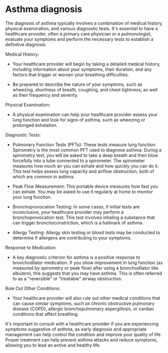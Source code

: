 # Asthma diagnosis

The diagnosis of asthma typically involves a combination of medical history, physical examination, and various diagnostic tests. It's essential to have a healthcare provider, often a primary care physician or a pulmonologist, evaluate your symptoms and perform the necessary tests to establish a definitive diagnosis.

Medical History: 

* Your healthcare provider will begin by taking a detailed medical history, including information about your symptoms, their duration, and any factors that trigger or worsen your breathing difficulties. 
  
* Be prepared to describe the nature of your symptoms, such as wheezing, shortness of breath, coughing, and chest tightness, as well as their frequency and severity.

Physical Examination: 

* A physical examination can help your healthcare provider assess your lung function and look for signs of asthma, such as wheezing or prolonged exhalation.

Diagnostic Tests:

* Pulmonary Function Tests (PFTs): These tests measure lung function. Spirometry is the most common PFT used to diagnose asthma. During a spirometry test, you will be asked to take a deep breath and then blow forcefully into a tube connected to a spirometer. The spirometer measures how much air you can exhale and how quickly you can do it. This test helps assess lung capacity and airflow obstruction, both of which are common in asthma.

* Peak Flow Measurement: This portable device measures how fast you can exhale. You may be asked to use it regularly at home to monitor your lung function.

* Bronchoprovocation Testing: In some cases, if initial tests are inconclusive, your healthcare provider may perform a bronchoprovocation test. This test involves inhaling a substance that can trigger bronchoconstriction, which is a hallmark of asthma.

* Allergy Testing: Allergy skin testing or blood tests may be conducted to determine if allergens are contributing to your symptoms.

Response to Medication:

* A key diagnostic criterion for asthma is a positive response to bronchodilator medication. If you show improvement in lung function (as measured by spirometry or peak flow) after using a bronchodilator like albuterol, this suggests that you may have asthma. This is often referred to as a "reversible" or "treatable" airway obstruction.

Rule Out Other Conditions:

* Your healthcare provider will also rule out other medical conditions that can cause similar symptoms, such as chronic obstructive pulmonary disease (COPD), allergic bronchopulmonary aspergillosis, or cardiac conditions that affect breathing.

It's important to consult with a healthcare provider if you are experiencing symptoms suggestive of asthma, as early diagnosis and appropriate management can help control the condition and improve your quality of life. Proper treatment can help prevent asthma attacks and reduce symptoms, allowing you to lead an active and healthy life.